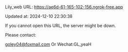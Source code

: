 Lily_web URL: https://ae6d-61-165-102-156.ngrok-free.app

Updated at: 2024-12-10 22:30:38

If you cannot open this URL, the server might be down.

Please contact: 

goley04@foxmail.com Or Wechat:GL_yeaH